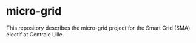 # micro-grid
This repository describes the micro-grid project for the Smart Grid (SMA) électif at Centrale Lille.


